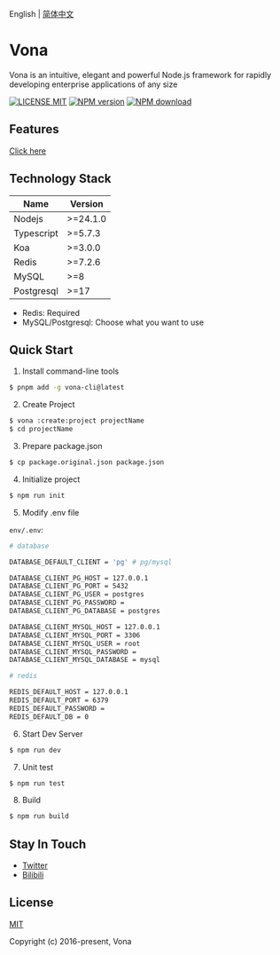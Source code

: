 English | [简体中文](./README.zh-CN.md)

# Vona

Vona is an intuitive, elegant and powerful Node.js framework for rapidly developing enterprise applications of any size

[![LICENSE MIT][license-image]][license-url]
[![NPM version][npm-image]][npm-url]
[![NPM download][download-image]][download-url]

[license-image]: https://img.shields.io/badge/license-MIT-blue.svg
[license-url]: https://github.com/vonajs/vona/blob/master/LICENSE
[npm-image]: https://img.shields.io/npm/v/vona.svg?style=flat-square
[npm-url]: https://npmjs.com/package/vona
[download-image]: https://img.shields.io/npm/dm/vona?color=orange&label=npm%20downloads
[download-url]: https://npmjs.com/package/vona

## Features

[Click here](https://juejin.cn/post/7509709812857110582)

## Technology Stack

|Name|Version|
|--|--|
|Nodejs| >=24.1.0 |
|Typescript| >=5.7.3 |
|Koa|>=3.0.0|
|Redis|>=7.2.6|
|MySQL|>=8|
|Postgresql|>=17|

* Redis: Required
* MySQL/Postgresql: Choose what you want to use

## Quick Start

1. Install command-line tools

``` bash
$ pnpm add -g vona-cli@latest
```

2. Create Project

``` bash
$ vona :create:project projectName
$ cd projectName
```

3. Prepare package.json

``` bash
$ cp package.original.json package.json
```

4. Initialize project

``` bash
$ npm run init
```

5. Modify .env file

`env/.env`:

``` bash
# database

DATABASE_DEFAULT_CLIENT = 'pg' # pg/mysql

DATABASE_CLIENT_PG_HOST = 127.0.0.1
DATABASE_CLIENT_PG_PORT = 5432
DATABASE_CLIENT_PG_USER = postgres
DATABASE_CLIENT_PG_PASSWORD =
DATABASE_CLIENT_PG_DATABASE = postgres

DATABASE_CLIENT_MYSQL_HOST = 127.0.0.1
DATABASE_CLIENT_MYSQL_PORT = 3306
DATABASE_CLIENT_MYSQL_USER = root
DATABASE_CLIENT_MYSQL_PASSWORD =
DATABASE_CLIENT_MYSQL_DATABASE = mysql

# redis

REDIS_DEFAULT_HOST = 127.0.0.1
REDIS_DEFAULT_PORT = 6379
REDIS_DEFAULT_PASSWORD =
REDIS_DEFAULT_DB = 0
```

6. Start Dev Server

``` bash
$ npm run dev
```

7. Unit test

``` bash
$ npm run test
```

8. Build

``` bash
$ npm run build
```

## Stay In Touch

- [Twitter](https://x.com/zhennann2024)
- [Bilibili](https://space.bilibili.com/454737998)

## License

[MIT](./LICENSE)

Copyright (c) 2016-present, Vona